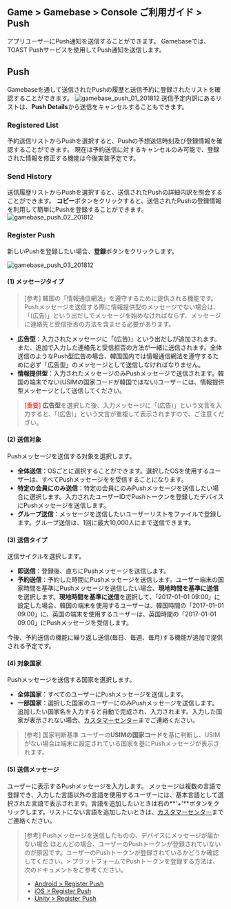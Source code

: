 ## Game > Gamebase > Console ご利用ガイド > Push

アプリユーザーにPush通知を送信することができます。
Gamebaseでは、TOAST Pushサービスを使用してPush通知を送信します。

## Push
Gamebaseを通して送信されたPushの履歴と送信予約に登録されたリストを確認することができます。
![gamebase_push_01_201812](https://static.toastoven.net/prod_gamebase/gamebase_push_01_201812.png)
送信予定内訳にあるリストは、**Push Details**から送信をキャンセルすることもできます。

### Registered List

予約送信リストからPushを選択すると、Pushの予想送信時刻及び登録情報を確認することができます。
現在は予約送信に対するキャンセルのみ可能で、登録された情報を修正する機能は今後実装予定です。

### Send History

送信履歴リストからPushを選択すると、送信されたPushの詳細内訳を照会することができます。
**コピー**ボタンをクリックすると、送信されたPushの登録情報を利用して簡単にPushを登録することができます。
![gamebase_push_02_201812](https://static.toastoven.net/prod_gamebase/gamebase_push_02_201812.png)


### Register Push

新しいPushを登録したい場合、**登録**ボタンをクリックします。

![gamebase_push_03_201812](https://static.toastoven.net/prod_gamebase/gamebase_push_03_201812.png)

#### (1) メッセージタイプ
> [参考]
> 韓国の「情報通信網法」を遵守するために提供される機能です。
> Pushメッセージを送信する際に情報提供型のメッセージでない場合は、「(広告)」という出だしでメッセージを始めなければならず、メッセージに連絡先と受信拒否の方法を含ませる必要があります。

- **広告型**：入力されたメッセージに「(広告)」という出だしが追加されます。また、追加で入力した連絡先と受信拒否の方法が一緒に送信されます。全体送信のようなPush型広告の場合、韓国国内では情報通信網法を遵守するために必ず「広告型」のメッセージとして送信しなければなりません。
- **情報提供型**：入力されたメッセージのみPushメッセージで送信されます。韓国の端末でない(USIMの国家コードが韓国ではない)ユーザーには、情報提供型メッセージとして送信してください。

> <font color="red">[重要]</font>
> **広告型**を選択した後、入力メッセージに「(広告)」という文言を入力すると、「(広告)」という文言が重複して表示されますので、ご注意ください。

#### (2) 送信対象
Pushメッセージを送信する対象を選択します。 

- **全体送信**：OSごとに選択することができます。選択したOSを使用するユーザーは、すべてPushメッセージをを受信することになります。
- **特定の会員にのみ送信**：特定の会員にのみPushメッセージを送信したい場合に選択します。入力されたユーザーIDでPushトークンを登録したデバイスにPushメッセージを送信します。
- **グループ送信**：メッセージを送信したいユーザーリストをファイルで登録します。グループ送信は、1回に最大10,000人にまで送信できます。

#### (3) 送信タイプ
送信サイクルを選択します。

- **即送信**：登録後、直ちにPushメッセージを送信します。
- **予約送信**：予約した時間にPushメッセージを送信します。ユーザー端末の国家時間を基準にPushメッセージを送信したい場合、**現地時間を基準に送信**を選択します。**現地時間を基準に送信**を選択して、「2017-01-01 09:00」に設定した場合、韓国の端末を使用するユーザーは、韓国時間の「2017-01-01 09:00」に、英国の端末を使用するユーザーは、英国時間の「2017-01-01 09:00」にPushメッセージを受信します。

今後、予約送信の機能に繰り返し送信(毎日、毎週、毎月)する機能が追加で提供される予定です。

#### (4) 対象国家
Pushメッセージを送信する国家を選択します。

- **全体国家**：すべてのユーザーにPushメッセージを送信します。
- **一部国家**：選択した国家のユーザーにのみPushメッセージを送信します。 
  追加したい国家名を入力すると自動で完成され、入力されます。入力した国家が表示されない場合、[カスタマーセンター](https://toast.com/support/inquiry)までご連絡ください。

> [参考]
> 国家判断基準
> ユーザーの**USIMの国家コード**を基に判断し、USIMがない場合は端末に設定されている国家を基にPushメッセージが表示されます。

#### (5) 送信メッセージ
ユーザーに表示するPushメッセージを入力します。
メッセージは複数の言語で登録でき、入力した言語以外の言語を使用するユーザーには、基本言語として選択された言語で表示されます。言語を追加したいときは右の**'+'**ボタンをクリックします。リストにない言語を追加したいときは、[カスタマーセンター](https://toast.com/support/inquiry)までご連絡ください。

> [参考]
> Pushメッセージを送信したものの、デバイスにメッセージが届かない場合
> ほとんどの場合、ユーザーのPushトークンが登録されていないのが原因です。ユーザーのPushトークンが登録されているかどうか確認してください。>
> プラットフォームでPushトークンを登録する方法は、次のドキュメントをご参考ください。
>
> - [Android > Register Push](./aos-push/#2-register-push) 
> - [iOS > Register Push](./ios-push/#2-register-push) 
> - [Unity > Register Push](./unity-push/#2-register-push) 

